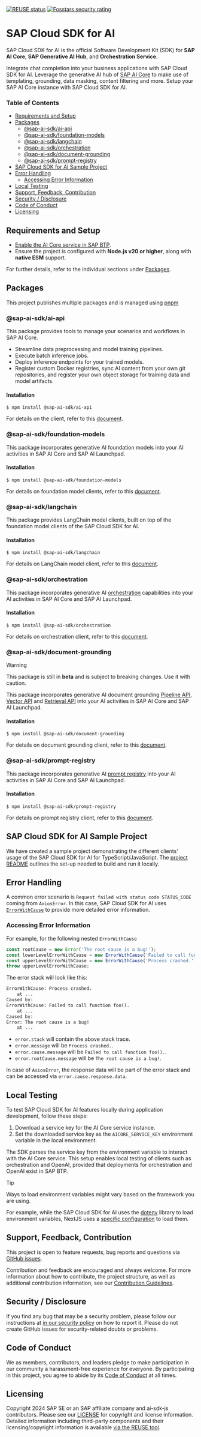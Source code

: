 [![REUSE status](https://api.reuse.software/badge/github.com/SAP/ai-sdk-js)](https://api.reuse.software/info/github.com/SAP/ai-sdk-js)
[![Fosstars security rating](https://github.com/SAP/ai-sdk-js/blob/fosstars/fosstars_badge.svg)](https://github.com/SAP/ai-sdk-js/blob/fosstars/fosstars_report.md)

# SAP Cloud SDK for AI

SAP Cloud SDK for AI is the official Software Development Kit (SDK) for **SAP AI Core**, **SAP Generative AI Hub**, and **Orchestration Service**.

Integrate chat completion into your business applications with SAP Cloud SDK for AI. 
Leverage the generative AI hub of [SAP AI Core](https://help.sap.com/docs/sap-ai-core/sap-ai-core-service-guide/what-is-sap-ai-core) to make use of templating, grounding, data masking, content filtering and more. 
Setup your SAP AI Core instance with SAP Cloud SDK for AI.

### Table of Contents

- [Requirements and Setup](#requirements-and-setup)
- [Packages](#packages)
  - [@sap-ai-sdk/ai-api](#sap-ai-sdkai-api)
  - [@sap-ai-sdk/foundation-models](#sap-ai-sdkfoundation-models)
  - [@sap-ai-sdk/langchain](#sap-ai-sdklangchain)
  - [@sap-ai-sdk/orchestration](#sap-ai-sdkorchestration)
  - [@sap-ai-sdk/document-grounding](#sap-ai-sdkdocument-grounding)
  - [@sap-ai-sdk/prompt-registry](#sap-ai-sdkprompt-registry)
- [SAP Cloud SDK for AI Sample Project](#sap-cloud-sdk-for-ai-sample-project)
- [Error Handling](#error-handling)
  - [Accessing Error Information](#accessing-error-information)
- [Local Testing](#local-testing)
- [Support, Feedback, Contribution](#support-feedback-contribution)
- [Security / Disclosure](#security--disclosure)
- [Code of Conduct](#code-of-conduct)
- [Licensing](#licensing)

## Requirements and Setup

- [Enable the AI Core service in SAP BTP](https://help.sap.com/docs/sap-ai-core/sap-ai-core-service-guide/initial-setup).
- Ensure the project is configured with **Node.js v20 or higher**, along with **native ESM** support.

For further details, refer to the individual sections under [Packages](#packages).

## Packages

This project publishes multiple packages and is managed using [pnpm](https://pnpm.io/)

### @sap-ai-sdk/ai-api

This package provides tools to manage your scenarios and workflows in SAP AI Core.

- Streamline data preprocessing and model training pipelines.
- Execute batch inference jobs.
- Deploy inference endpoints for your trained models.
- Register custom Docker registries, sync AI content from your own git repositories, and register your own object storage for training data and model artifacts.

#### Installation

```
$ npm install @sap-ai-sdk/ai-api
```

For details on the client, refer to this [document](https://github.com/SAP/ai-sdk-js/blob/main/packages/ai-api/README.md).

### @sap-ai-sdk/foundation-models

This package incorporates generative AI foundation models into your AI activities in SAP AI Core and SAP AI Launchpad.

#### Installation

```
$ npm install @sap-ai-sdk/foundation-models
```

For details on foundation model clients, refer to this [document](https://github.com/SAP/ai-sdk-js/blob/main/packages/foundation-models/README.md).

### @sap-ai-sdk/langchain

This package provides LangChain model clients, built on top of the foundation model clients of the SAP Cloud SDK for AI.

#### Installation

```
$ npm install @sap-ai-sdk/langchain
```

For details on LangChain model client, refer to this [document](https://github.com/SAP/ai-sdk-js/blob/main/packages/langchain/README.md).

### @sap-ai-sdk/orchestration

This package incorporates generative AI [orchestration](https://help.sap.com/docs/sap-ai-core/sap-ai-core-service-guide/orchestration) capabilities into your AI activities in SAP AI Core and SAP AI Launchpad.

#### Installation

```
$ npm install @sap-ai-sdk/orchestration
```

For details on orchestration client, refer to this [document](https://github.com/SAP/ai-sdk-js/blob/main/packages/orchestration/README.md).

### @sap-ai-sdk/document-grounding

> [!warning]
> This package is still in **beta** and is subject to breaking changes. Use it with caution.

This package incorporates generative AI document grounding [Pipeline API](https://help.sap.com/docs/sap-ai-core/sap-ai-core-service-guide/pipeline-api-a9badce6a4da4df68e98549d64aa2217), [Vector API](https://help.sap.com/docs/sap-ai-core/sap-ai-core-service-guide/vector-api-0358c5ca839d4cf7b4982dbcbc1ba7ff) and [Retrieval API](https://help.sap.com/docs/sap-ai-core/sap-ai-core-service-guide/retrieval-api) into your AI activities in SAP AI Core and SAP AI Launchpad.

#### Installation

```
$ npm install @sap-ai-sdk/document-grounding
```

For details on document grounding client, refer to this [document](https://github.com/SAP/ai-sdk-js/blob/main/packages/document-grounding/README.md).

### @sap-ai-sdk/prompt-registry

This package incorporates generative AI [prompt registry](https://help.sap.com/docs/sap-ai-core/sap-ai-core-service-guide/prompt-registry) into your AI activities in SAP AI Core and SAP AI Launchpad.

#### Installation

```
$ npm install @sap-ai-sdk/prompt-registry
```

For details on prompt registry client, refer to this [document](https://github.com/SAP/ai-sdk-js/blob/main/packages/prompt-registry/README.md).

## SAP Cloud SDK for AI Sample Project

We have created a sample project demonstrating the different clients' usage of the SAP Cloud SDK for AI for TypeScript/JavaScript.
The [project README](https://github.com/SAP/ai-sdk-js/blob/main/sample-code/README.md) outlines the set-up needed to build and run it locally.

## Error Handling

A common error scenario is `Request failed with status code STATUS_CODE` coming from `AxiosError`. 
In this case, SAP Cloud SDK for AI uses [`ErrorWithCause`](https://sap.github.io/cloud-sdk/docs/js/features/error-handling) to provide more detailed error information.

### Accessing Error Information

For example, for the following nested `ErrorWithCause`

```ts
const rootCause = new Error('The root cause is a bug!');
const lowerLevelErrorWithCause = new ErrorWithCause('Failed to call function foo().', rootCause);
const upperLevelErrorWithCause = new ErrorWithCause('Process crashed.', lowerLevelErrorWithCause);
throw upperLevelErrorWithCause;
```

The error stack will look like this:

```txt
ErrorWithCause: Process crashed.
    at ...
Caused by:
ErrorWithCause: Failed to call function foo().
    at ...
Caused by:
Error: The root cause is a bug!
    at ...
```

- `error.stack` will contain the above stack trace.
- `error.message` will be `Process crashed.`.
- `error.cause.message` will be `Failed to call function foo().`.
- `error.rootCause.message` will be `The root cause is a bug!`.

In case of `AxiosError`, the response data will be part of the error stack and can be accessed via `error.cause.response.data`.

## Local Testing

To test SAP Cloud SDK for AI features locally during application development, follow these steps:

1. Download a service key for the AI Core service instance.
2. Set the downloaded service key as the `AICORE_SERVICE_KEY` environment variable in the local environment.

The SDK parses the service key from the environment variable to interact with the AI Core service.
This setup enables local testing of clients such as orchestration and OpenAI, provided that deployments for orchestration and OpenAI exist in SAP BTP.

> [!Tip]
> Ways to load environment variables might vary based on the framework you are using.
>
> For example, while the SAP Cloud SDK for AI uses the [dotenv](https://www.npmjs.com/package/dotenv) library to load environment variables, NextJS uses a [specific configuration](https://nextjs.org/docs/pages/building-your-application/configuring/environment-variables) to load them.

## Support, Feedback, Contribution

This project is open to feature requests, bug reports and questions via [GitHub issues](https://github.com/SAP/ai-sdk-js/issues).

Contribution and feedback are encouraged and always welcome.
For more information about how to contribute, the project structure, as well as additional contribution information, see our [Contribution Guidelines](https://github.com/SAP/ai-sdk-js/blob/main/CONTRIBUTING.md).

## Security / Disclosure

If you find any bug that may be a security problem, please follow our instructions at [in our security policy](https://github.com/SAP/ai-sdk-js/security/policy) on how to report it.
Please do not create GitHub issues for security-related doubts or problems.

## Code of Conduct

We as members, contributors, and leaders pledge to make participation in our community a harassment-free experience for everyone.
By participating in this project, you agree to abide by its [Code of Conduct](https://github.com/SAP/.github/blob/main/CODE_OF_CONDUCT.md) at all times.

## Licensing

Copyright 2024 SAP SE or an SAP affiliate company and ai-sdk-js contributors.
Please see our [LICENSE](LICENSE) for copyright and license information.
Detailed information including third-party components and their licensing/copyright information is available [via the REUSE tool](https://api.reuse.software/info/github.com/SAP/ai-sdk-js).
